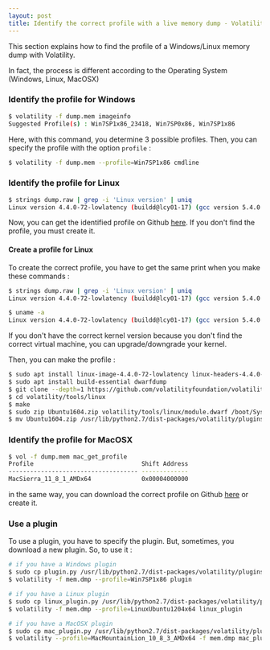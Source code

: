 ```yaml
---
layout: post
title: Identify the correct profile with a live memory dump - Volatility
---
```


This section explains how to find the profile of a Windows/Linux memory dump with Volatility. 

In fact, the process is different according to the Operating System (Windows, Linux, MacOSX)

### Identify the profile for Windows 

```sh
$ volatility -f dump.mem imageinfo
Suggested Profile(s) : Win7SP1x86_23418, Win7SP0x86, Win7SP1x86
```
Here, with this command, you determine 3 possible profiles. Then, you can specify the profile with the option ```profile``` : 

```sh
$ volatility -f dump.mem --profile=Win7SP1x86 cmdline
```

### Identify the profile for Linux

```sh
$ strings dump.raw | grep -i 'Linux version' | uniq
Linux version 4.4.0-72-lowlatency (buildd@lcy01-17) (gcc version 5.4.0 20160609 (Ubuntu 5.4.0-6ubuntu1~16.04.4) )
```

Now, you can get the identified profile on Github [here](https://github.com/volatilityfoundation/profiles/tree/master/Linux). If you don't find the profile, 
you must create it. 

#### Create a profile for Linux

To create the correct profile, you have to get the same print when you make these commands : 

```sh
$ strings dump.raw | grep -i 'Linux version' | uniq
Linux version 4.4.0-72-lowlatency (buildd@lcy01-17) (gcc version 5.4.0 20160609 (Ubuntu 5.4.0-6ubuntu1~16.04.4) )

$ uname -a
Linux version 4.4.0-72-lowlatency (buildd@lcy01-17) (gcc version 5.4.0 20160609 (Ubuntu 5.4.0-6ubuntu1~16.04.4) )
```

If you don't have the correct kernel version because you don't find the correct virtual machine, you can upgrade/downgrade your kernel. 

Then, you can make the profile : 

```sh
$ sudo apt install linux-image-4.4.0-72-lowlatency linux-headers-4.4.0-72-lowlatency
$ sudo apt install build-essential dwarfdump
$ git clone --depth=1 https://github.com/volatilityfoundation/volatility
$ cd volatility/tools/linux
$ make
$ sudo zip Ubuntu1604.zip volatility/tools/linux/module.dwarf /boot/System.map-4.4.0-72-lowlatency
$ mv Ubuntu1604.zip /usr/lib/python2.7/dist-packages/volatility/plugins/linux/
```

### Identify the profile for MacOSX

```sh
$ vol -f dump.mem mac_get_profile
Profile                              Shift Address
------------------------------------ -------------
MacSierra_11_8_1_AMDx64              0x00004000000
```

in the same way, you can download the correct profile on Github [here](https://github.com/volatilityfoundation/profiles/tree/master/Mac) or create it. 

### Use a plugin

To use a plugin, you have to specify the plugin. But, sometimes, you download a new plugin. So, to use it : 

```sh
# if you have a Windows plugin
$ sudo cp plugin.py /usr/lib/python2.7/dist-packages/volatility/plugins/
$ volatility -f mem.dmp --profile=Win7SP1x86 plugin

# if you have a Linux plugin
$ sudo cp linux_plugin.py /usr/lib/python2.7/dist-packages/volatility/plugins/linux/
$ volatility -f mem.dmp --profile=LinuxUbuntu1204x64 linux_plugin

# if you have a MacOSX plugin
$ sudo cp mac_plugin.py /usr/lib/python2.7/dist-packages/volatility/plugins/mac/
$ volatility --profile=MacMountainLion_10_8_3_AMDx64 -f mem.dmp mac_plugin
```
